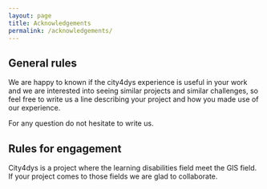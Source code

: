 ```yaml
---
layout: page
title: Acknowledgements
permalink: /acknowledgements/
---
```


## General rules

We are happy to known if the city4dys experience is useful in your work and
we are interested into seeing similar projects and similar challenges, so feel free to write
us a line describing your project and how you made use of our experience.

For any question do not hesitate to write us.

## Rules for engagement

City4dys is a project where the learning disabilities field meet the GIS field.
If your project comes to those fields we are glad to collaborate.
